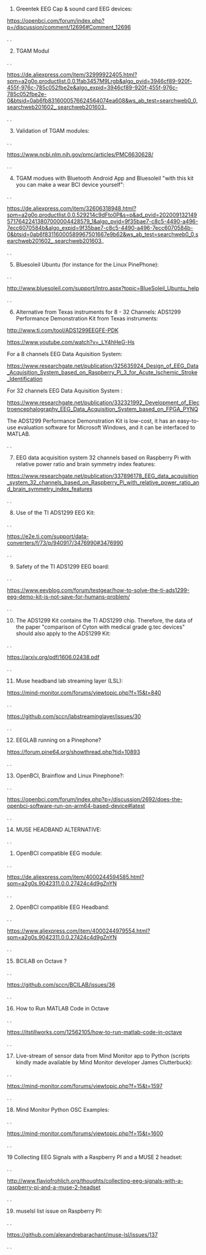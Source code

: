 1. Greentek EEG Cap & sound card EEG devices:

https://openbci.com/forum/index.php?p=/discussion/comment/12696#Comment_12696

.
.

2. TGAM Modul 

.
.

https://de.aliexpress.com/item/32999922405.html?spm=a2g0o.productlist.0.0.1fab3457M9Lrgb&algo_pvid=3946cf89-920f-455f-976c-785c052fbe2e&algo_expid=3946cf89-920f-455f-976c-785c052fbe2e-0&btsid=0ab6fb8316000576624564074ea608&ws_ab_test=searchweb0_0,searchweb201602_,searchweb201603_

.
.

3. Validation of TGAM modules:

.
.

https://www.ncbi.nlm.nih.gov/pmc/articles/PMC6630628/

.
.

4. TGAM modues with Bluetooth Android App and Bluesoleil "with this kit you can make a wear BCI device yourself":

.
.

https://de.aliexpress.com/item/32606318948.html?spm=a2g0o.productlist.0.0.529214c9dFto0P&s=p&ad_pvid=20200913214957176422413807000004428579_1&algo_pvid=9f35bae7-c8c5-4490-a496-7ecc6070584b&algo_expid=9f35bae7-c8c5-4490-a496-7ecc6070584b-0&btsid=0ab6f83116000589967501667e9b62&ws_ab_test=searchweb0_0,searchweb201602_,searchweb201603_

.
.

5. Bluesoleil Ubuntu (for instance for the Linux PinePhone):

.
.

http://www.bluesoleil.com/support/Intro.aspx?topic=BlueSoleil_Ubuntu_help


.
.


6. Alternative from Texas instruments for 8 - 32 Channels: ADS1299 Performance Demonstration Kit from Texas instruments:

http://www.ti.com/tool/ADS1299EEGFE-PDK

https://www.youtube.com/watch?v=_LY4hHeG-Hs

For a 8 channels EEG Data Aquisition System:

https://www.researchgate.net/publication/325635924_Design_of_EEG_Data_Acquisition_System_based_on_Raspberry_Pi_3_for_Acute_Ischemic_Stroke_Identification

For 32 channels EEG Data Aquisition System :

https://www.researchgate.net/publication/332321992_Development_of_Electroencephalography_EEG_Data_Acquisition_System_based_on_FPGA_PYNQ

The ADS1299 Performance Demonstration Kit is low-cost, it has an easy-to-use evaluation software for Microsoft Windows, and it can be interfaced to MATLAB.

.
.

7. EEG data acquisition system 32 channels based on Raspberry Pi with relative power ratio and brain symmetry index features:

https://www.researchgate.net/publication/337896178_EEG_data_acquisition_system_32_channels_based_on_Raspberry_Pi_with_relative_power_ratio_and_brain_symmetry_index_features

.
.

8. Use of the TI ADS1299 EEG Kit:

.
.


https://e2e.ti.com/support/data-converters/f/73/p/940917/3476990#3476990

.
.

9. Safety of the TI ADS1299 EEG board:

.
.

https://www.eevblog.com/forum/testgear/how-to-solve-the-ti-ads1299-eeg-demo-kit-is-not-save-for-humans-problem/

.
.

10. The ADS1299 Kit contains the TI ADS1299 chip. Therefore, the data of the paper "comparison of Cyton with medical grade g.tec devices" should also apply to the  ADS1299 Kit:

.
.

https://arxiv.org/pdf/1606.02438.pdf

.
.

11. Muse headband lab streaming layer (LSL):

https://mind-monitor.com/forums/viewtopic.php?f=15&t=840

.
.

https://github.com/sccn/labstreaminglayer/issues/30

.
.

12. EEGLAB running on a Pinephone?

https://forum.pine64.org/showthread.php?tid=10893

.
.

13. OpenBCI, Brainflow and Linux Pinephone?:

.
.

https://openbci.com/forum/index.php?p=/discussion/2692/does-the-openbci-software-run-on-arm64-based-device#latest

.
.

14. MUSE HEADBAND ALTERNATIVE:

.
.

1. OpenBCI compatible EEG module:

.
.

https://de.aliexpress.com/item/4000244594585.html?spm=a2g0s.9042311.0.0.27424c4d9gZnYN

.
.

2. OpenBCI compatible EEG Headband:

.
.

https://www.aliexpress.com/item/4000244979554.html?spm=a2g0s.9042311.0.0.27424c4d9gZnYN

.
.

15. BCILAB on Octave ?

.
.

https://github.com/sccn/BCILAB/issues/36

.
.

16. How to Run MATLAB Code in Octave

.
.

https://itstillworks.com/12562105/how-to-run-matlab-code-in-octave

.
.

17. Live-stream of sensor data from Mind Monitor app to Python (scripts kindly made available by Mind Monitor developer James Clutterbuck): 

.
.

https://mind-monitor.com/forums/viewtopic.php?f=15&t=1597

.
.

18. Mind Monitor Python OSC Examples:

.
.

https://mind-monitor.com/forums/viewtopic.php?f=15&t=1600

.
.

19 Collecting EEG Signals with a Raspberry PI and a MUSE 2 headset:

.
.

http://www.flaviofrohlich.org/thoughts/collecting-eeg-signals-with-a-raspberry-pi-and-a-muse-2-headset

.
.

19. muselsl list issue on Raspberry PI:

.
.

https://github.com/alexandrebarachant/muse-lsl/issues/137

.
.

